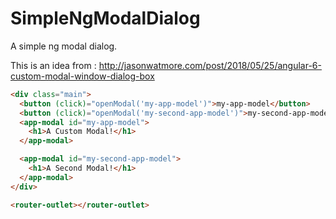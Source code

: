 # SimpleNgModalDialog

A simple ng modal dialog.

This is an idea from : http://jasonwatmore.com/post/2018/05/25/angular-6-custom-modal-window-dialog-box

```html
<div class="main">
  <button (click)="openModal('my-app-model')">my-app-model</button>
  <button (click)="openModal('my-second-app-model')">my-second-app-model</button>
  <app-modal id="my-app-model">
    <h1>A Custom Modal!</h1>
  </app-modal>

  <app-modal id="my-second-app-model">
    <h1>A Second Modal!</h1>
  </app-modal>
</div>

<router-outlet></router-outlet>
```
